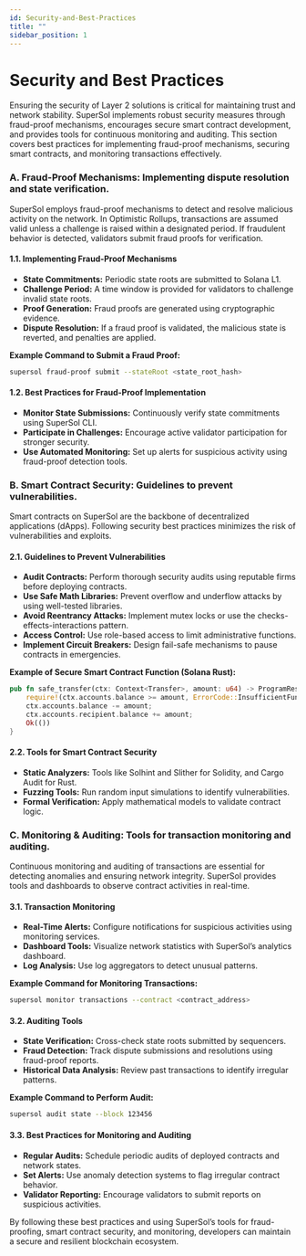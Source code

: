 ```yaml
---
id: Security-and-Best-Practices
title: ""
sidebar_position: 1
---
```


# Security and Best Practices
Ensuring the security of Layer 2 solutions is critical for maintaining trust and network stability. SuperSol implements robust security measures through fraud-proof mechanisms, encourages secure smart contract development, and provides tools for continuous monitoring and auditing. This section covers best practices for implementing fraud-proof mechanisms, securing smart contracts, and monitoring transactions effectively.

### A. Fraud-Proof Mechanisms: Implementing dispute resolution and state verification.
SuperSol employs fraud-proof mechanisms to detect and resolve malicious activity on the network. In Optimistic Rollups, transactions are assumed valid unless a challenge is raised within a designated period. If fraudulent behavior is detected, validators submit fraud proofs for verification.

#### 1.1. Implementing Fraud-Proof Mechanisms
- **State Commitments:** Periodic state roots are submitted to Solana L1.
- **Challenge Period:** A time window is provided for validators to challenge invalid state roots.
- **Proof Generation:** Fraud proofs are generated using cryptographic evidence.
- **Dispute Resolution:** If a fraud proof is validated, the malicious state is reverted, and penalties are applied.

**Example Command to Submit a Fraud Proof:**
```sh
supersol fraud-proof submit --stateRoot <state_root_hash>
```

#### 1.2. Best Practices for Fraud-Proof Implementation
- **Monitor State Submissions:** Continuously verify state commitments using SuperSol CLI.
- **Participate in Challenges:** Encourage active validator participation for stronger security.
- **Use Automated Monitoring:** Set up alerts for suspicious activity using fraud-proof detection tools.

### B. Smart Contract Security: Guidelines to prevent vulnerabilities.
Smart contracts on SuperSol are the backbone of decentralized applications (dApps). Following security best practices minimizes the risk of vulnerabilities and exploits.

#### 2.1. Guidelines to Prevent Vulnerabilities
- **Audit Contracts:** Perform thorough security audits using reputable firms before deploying contracts.
- **Use Safe Math Libraries:** Prevent overflow and underflow attacks by using well-tested libraries.
- **Avoid Reentrancy Attacks:** Implement mutex locks or use the checks-effects-interactions pattern.
- **Access Control:** Use role-based access to limit administrative functions.
- **Implement Circuit Breakers:** Design fail-safe mechanisms to pause contracts in emergencies.

**Example of Secure Smart Contract Function (Solana Rust):**
```rust
pub fn safe_transfer(ctx: Context<Transfer>, amount: u64) -> ProgramResult {
    require!(ctx.accounts.balance >= amount, ErrorCode::InsufficientFunds);
    ctx.accounts.balance -= amount;
    ctx.accounts.recipient.balance += amount;
    Ok(())
}
```

#### 2.2. Tools for Smart Contract Security
- **Static Analyzers:** Tools like Solhint and Slither for Solidity, and Cargo Audit for Rust.
- **Fuzzing Tools:** Run random input simulations to identify vulnerabilities.
- **Formal Verification:** Apply mathematical models to validate contract logic.

### C. Monitoring & Auditing: Tools for transaction monitoring and auditing.
Continuous monitoring and auditing of transactions are essential for detecting anomalies and ensuring network integrity. SuperSol provides tools and dashboards to observe contract activities in real-time.

#### 3.1. Transaction Monitoring
- **Real-Time Alerts:** Configure notifications for suspicious activities using monitoring services.
- **Dashboard Tools:** Visualize network statistics with SuperSol’s analytics dashboard.
- **Log Analysis:** Use log aggregators to detect unusual patterns.

**Example Command for Monitoring Transactions:**
```sh
supersol monitor transactions --contract <contract_address>
```

#### 3.2. Auditing Tools
- **State Verification:** Cross-check state roots submitted by sequencers.
- **Fraud Detection:** Track dispute submissions and resolutions using fraud-proof reports.
- **Historical Data Analysis:** Review past transactions to identify irregular patterns.

**Example Command to Perform Audit:**
```sh
supersol audit state --block 123456
```

#### 3.3. Best Practices for Monitoring and Auditing
- **Regular Audits:** Schedule periodic audits of deployed contracts and network states.
- **Set Alerts:** Use anomaly detection systems to flag irregular contract behavior.
- **Validator Reporting:** Encourage validators to submit reports on suspicious activities.

By following these best practices and using SuperSol’s tools for fraud-proofing, smart contract security, and monitoring, developers can maintain a secure and resilient blockchain ecosystem.
